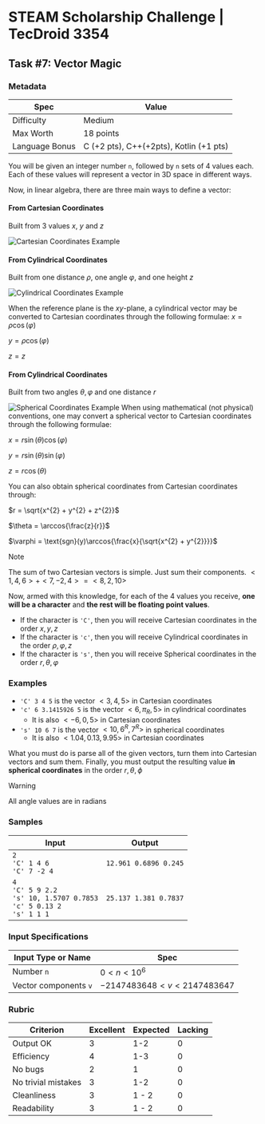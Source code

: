 # STEAM Scholarship Challenge | TecDroid 3354
## Task  #7: Vector Magic
### Metadata
| Spec | Value |
| ---- | ---- |
| Difficulty | Medium |
| Max Worth | 18 points |
| Language Bonus | C (+2 pts), C++(+2pts), Kotlin (+1 pts) |

You will be given an integer number `n`, followed by `n` sets of 4 values each. Each of these values will represent a vector in 3D space in different ways.

Now, in linear algebra, there are three main ways to define a vector:
#### From Cartesian Coordinates
Built from 3 values $x$, $y$ and $z$

![Cartesian Coordinates Example](https://upload.wikimedia.org/wikipedia/commons/thumb/6/69/Coord_system_CA_0.svg/240px-Coord_system_CA_0.svg.png)

#### From Cylindrical Coordinates
Built from one distance $\rho$, one angle $\varphi$, and one height $z$ 

![Cylindrical Coordinates Example](https://upload.wikimedia.org/wikipedia/commons/thumb/0/0e/Coord_system_CY_1.svg/240px-Coord_system_CY_1.svg.png)

When the reference plane is the $xy$-plane, a cylindrical vector may be converted to Cartesian coordinates through the following formulae:
$x = \rho\cos(\varphi)$

$y=\rho\cos(\varphi)$

$z=z$

#### From Cylindrical Coordinates
Built from two angles $\theta, \varphi$ and one distance $r$

![Spherical Coordinates Example](https://upload.wikimedia.org/wikipedia/commons/thumb/f/f9/Kugelkoord-lokb-e.svg/240px-Kugelkoord-lokb-e.svg.png)
When using mathematical (not physical) conventions, one may convert a spherical vector to Cartesian coordinates through the following formulae:

$x = r\sin(\theta)\cos(\varphi)$

$y = r\sin(\theta)\sin(\varphi)$

$z=r\cos(\theta)$

You can also obtain spherical coordinates from Cartesian coordinates through:

$r = \sqrt{x^{2} + y^{2} + z^{2}}$

$\theta = \arccos{\frac{z}{r}}$

$\varphi = \text{sgn}(y)\arccos{\frac{x}{\sqrt{x^{2} + y^{2}}}}$


> [!NOTE]
> The sum of two Cartesian vectors is simple. Just sum their components.
> $<1, 4, 6> + <7, -2, 4> = <8, 2, 10>$

Now, armed with this knowledge, for each of the 4 values you receive, **one will be a character** and **the rest will be floating point values**.
- If the character is `'C'`, then you will receive Cartesian coordinates in the order $x, y, z$
- If the character is `'c'`, then you will receive Cylindrical coordinates in the order $\rho, \varphi, z$
- If the character is `'s'`, then you will receive Spherical coordinates in the order $r, \theta, \varphi$

### Examples
- `'C' 3 4 5` is the vector $<3, 4, 5>$ in Cartesian coordinates
- `'c' 6 3.1415926 5` is the vector $<6, \pi_{R}, 5>$ in cylindrical coordinates
	- It is also $<-6, 0, 5>$ in Cartesian coordinates
- `'s' 10 6 7` is the vector $<10, 6^{R}, 7^{R}>$ in spherical coordinates
	- It is also $<1.04, 0.13, 9.95>$ in Cartesian coordinates

What you must do is parse all of the given vectors, turn them into Cartesian vectors and sum them. Finally, you must output the resulting value **in spherical coordinates** in the order $r, \theta, \phi$

> [!WARNING]
> All angle values are in radians

### Samples
| Input | Output |
| ---- | ---- |
| `2`<br>`'C' 1 4 6`<br>`'C' 7 -2 4` | `12.961 0.6896 0.245` |
| `4`<br>`'C' 5 9 2.2`<br>`'s' 10, 1.5707 0.7853`<br>`'c' 5 0.13 2`<br>`'s' 1 1 1` | `25.137 1.381 0.7837` |

### Input Specifications
| Input Type or Name | Spec |
| ---- | ---- |
| Number `n` | $0 < n < 10^6$ |
| Vector components `v` | $-2147483648 < v < 2147483647$ |

### Rubric
| Criterion | Excellent | Expected | Lacking |
| ---- | ---- | ---- | ---- |
| Output OK | 3 | 1-2 | 0 |
| Efficiency | 4 | 1-3 | 0 |
| No bugs | 2 | 1 | 0 |
| No trivial mistakes | 3 | 1-2 | 0 |
| Cleanliness | 3 | 1 - 2 | 0 |
| Readability | 3 | 1 - 2 | 0 |
